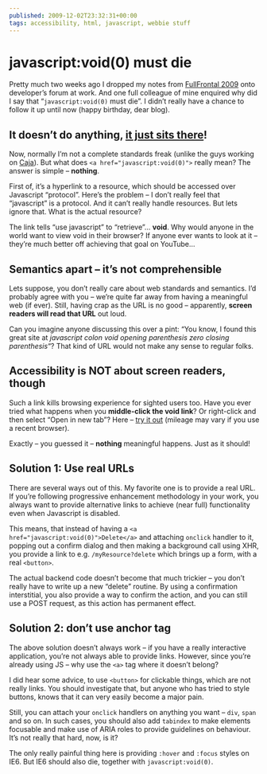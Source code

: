 ```yaml
---
published: 2009-12-02T23:32:31+00:00
tags: accessibility, html, javascript, webbie stuff
---
```


# javascript:void(0) must die

<p>Pretty much two weeks ago I dropped my notes from <a href="http://2009.full-frontal.org/">FullFrontal 2009</a> onto developer’s forum at work. And one full colleague of mine enquired why did I say that “<code>javascript:void(0)</code> must die”. I didn’t really have a chance to follow it up until now (happy birthday, dear blog).<br>
<span id="more-8"></span></p>
<h2>It doesn’t do anything, <a title="Video: Electric Six - Broken Machine" href="http://www.youtube.com/watch?v=pjq3vQV6v-Y">it just sits there</a>!</h2>
<p>Now, normally I’m not a complete standards freak (unlike the guys working on <a href="http://code.google.com/p/google-caja/">Caja</a>). But what does <code>&lt;a href="javascript:void(0)"&gt;</code> really mean? The answer is simple – <strong>nothing</strong>.</p>
<p>First of, it’s a hyperlink to a resource, which should be accessed over Javascript “protocol”. Here’s the problem – I don’t really feel that “javascript” is a protocol. And it can’t really handle resources. But lets ignore that. What is the actual resource?</p>
<p>The link tells “use javascript” to “retrieve”… <strong>void</strong>. Why would anyone in the world want to view void in their browser? If anyone ever wants to look at it – they’re much better off achieving that goal on YouTube…</p>
<h2>Semantics apart – it’s not comprehensible</h2>
<p>Lets suppose, you don’t really care about web standards and semantics. I’d probably agree with you – we’re quite far away from having a meaningful web (if ever). Still, having crap as the URL is no good – apparently, <strong>screen readers will read that URL</strong> out loud.</p>
<p>Can you imagine anyone discussing this over a pint: “You know, I found this great site at <i>javascript colon void opening parenthesis zero closing parenthesis</i>“? That kind of URL would not make any sense to regular folks.</p>
<h2>Accessibility is NOT about screen readers, though</h2>
<p>Such a link kills browsing experience for sighted users too. Have you ever tried what happens when you <strong>middle-click the void link</strong>? Or right-click and then select “Open in new tab”? Here – <a href="javascript:void(0)" onclick="alert('Firefox and Opera open a background tab, Chrome and IE8 execute onclick JS upon middle click');">try it out</a> (mileage may vary if you use a recent browser).</p>
<p>Exactly – you guessed it – <strong>nothing</strong> meaningful happens. Just as it should!</p>
<h2>Solution 1: Use real URLs</h2>
<p>There are several ways out of this. My favorite one is to provide a real URL. If you’re following progressive enhancement methodology in your work, you always want to provide alternative links to achieve (near full) functionality even when Javascript is disabled.</p>
<p>This means, that instead of having a <code>&lt;a href="javascript:void(0)"&gt;Delete&lt;/a&gt;</code> and attaching <code>onclick</code> handler to it, popping out a confirm dialog and then making a background call using XHR, you provide a link to e.g. <code>/myResource?delete</code> which brings up a form, with a real <code>&lt;button&gt;</code>.</p>
<p>The actual backend code doesn’t become that much trickier – you don’t really have to write up a new “delete” routine. By using a confirmation interstitial, you also provide a way to confirm the action, and you can still use a POST request, as this action has permanent effect.</p>
<h2>Solution 2: don’t use anchor tag</h2>
<p>The above solution doesn’t always work – if you have a really interactive application, you’re not always able to provide links. However, since you’re already using JS – why use the <code>&lt;a&gt;</code> tag where it doesn’t belong?</p>
<p>I did hear some advice, to use <code>&lt;button&gt;</code> for clickable things, which are not really links. You should investigate that, but anyone who has tried to style buttons, knows that it can very easily become a major pain.</p>
<p>Still, you can attach your <code>onclick</code> handlers on anything you want – <code>div</code>, <code>span</code> and so on. In such cases, you should also add <code>tabindex</code> to make elements focusable and make use of ARIA roles to provide guidelines on behaviour. It’s not really that hard, now, is it?</p>
<p>The only really painful thing here is providing <code>:hover</code> and <code>:focus</code> styles on IE6. But IE6 should also die, together with <code>javascript:void(0)</code>.</p>